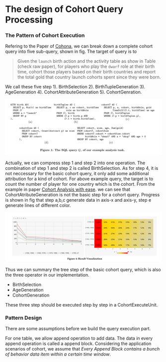 # The design of Cohort Query Processing

### The Pattern of Cohort Execution

Refering to the Paper of [Cohona](http://www.vldb.org/pvldb/vol10/p1-ooi.pdf), we can break down a complete cohort query into five sub-query, shown in fig.  The target of query is to 

>Given the `launch` birth action and the activity table as show in Table (check raw paper), for players who play the `dwarf` role at their birth time, cohort those players based on their birth countries and report the total gold that country launch cohorts spent since they were born.

We call these five step 1). BirthSelection 2). BirthTupleGeneration 3). AgeGeneration 4). CohortAttributeGeneration 5). CohortGenration.

![QueryAnalysis](https://raw.githubusercontent.com/Zrealshadow/Intro2DB/main/assets/Cohana/QueryAnalysis.png)

Actually,  we can compress step 1 and step 2 into one operation. The combination of step 1 and step 2 is called BirthSelection. As for step 4, it is not neccessary for the basic cohort query, it only add some additional attribution for a kind of cohort. For above example query, the target is to count the number of player for one country which is the cohort. From the example in paper [Cohort Analysis with ease](https://dl.acm.org/doi/10.1145/3183713.3193540). we can see that CohortAtributeGeneration is not the basic step for a cohort query.  Progress is shown in fig that step a,b,c generate data in axis-x and axis-y, step e generate lines of different color.

![CohortExample](https://raw.githubusercontent.com/Zrealshadow/Intro2DB/f3a0a4d582a9562174ff548bb824871a6face99c/assets/Cohana/CohortExample.png)

Thus we can summary the tree step of the basic cohort query, which is also the three operator in our implementation.

- BirthSelection
- AgeGeneration
- CohortGeneration

These three step should be executed step by step in a CohortExecuteUnit.

### Pattern Design

There are some assumptions before we build the query execution part.

For one table, we allow append operation to add data. The data in every append operation is called a append block. Considering the application scenarios of cohort, we assume that *Every Append Block contains a bunch of behavior data item within a certain time window*.  

